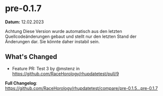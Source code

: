 # pre-0.1.7

**Datum:** 12.02.2023

Achtung Diese Version wurde automatisch aus den letzten Quellcodeänderungen gebaut und stellt nur den letzten Stand der Änderungen dar. Sie könnte daher instabil sein.

## What's Changed
* Feature PR: Test 3 by @mstenz in https://github.com/RaceHorology/rhupdatetest/pull/9


**Full Changelog**: https://github.com/RaceHorology/rhupdatetest/compare/pre-0.1.5...pre-0.1.7